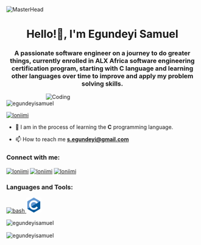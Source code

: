 ![MasterHead](https://dotnet.microsoft.com/static/images/illustrations/swimlane-devops-conductor.svg?v=P1El7hmXewLVXtjy5x1HKUlYKXUUZmtTJGqDKdJ91tk)
<h1 align="center">Hello!👋, I'm Egundeyi Samuel</h1>
<h3 align="center">A passionate software engineer on a journey to do greater things, currently enrolled in ALX Africa software engineering certification program, starting with C language and learning other languages over time to improve and apply my problem solving skills.</h3>
<img
align="right"alt="Coding"width="400"src="https://i.pinimg.com/originals/84/88/9a/84889ad9e996c2c74ffdf33e73378c66.gif">



<p align="left"> <img src="https://komarev.com/ghpvc/?username=egundeyisamuel&label=Profile%20views&color=0e75b6&style=flat" alt="egundeyisamuel" /> </p>

<p align="left"> <a href="https://twitter.com/loniimi" target="blank"><img src="https://img.shields.io/twitter/follow/loniimi?logo=twitter&style=for-the-badge" alt="loniimi" /></a> </p>

- 🌱 I am in the process of learning the **C** programming language.

- 📫 How to reach me **s.egundeyi@gmail.com**

<h3 align="left">Connect with me:</h3>
<p align="left">
<a href="https://twitter.com/loniimi" target="blank"><img align="center" src="https://raw.githubusercontent.com/rahuldkjain/github-profile-readme-generator/master/src/images/icons/Social/twitter.svg" alt="loniimi" height="30" width="40" /></a>
<a href="https://instagram.com/loniimi" target="blank"><img align="center" src="https://raw.githubusercontent.com/rahuldkjain/github-profile-readme-generator/master/src/images/icons/Social/instagram.svg" alt="loniimi" height="30" width="40" /></a>
<a href="https://discord.gg/loniimi" target="blank"><img align="center" src="https://raw.githubusercontent.com/rahuldkjain/github-profile-readme-generator/master/src/images/icons/Social/discord.svg" alt="loniimi" height="30" width="40" /></a>
</p>

<h3 align="left">Languages and Tools:</h3>
<p align="left"> <a href="https://www.gnu.org/software/bash/" target="_blank" rel="noreferrer"> <img src="https://www.vectorlogo.zone/logos/gnu_bash/gnu_bash-icon.svg" alt="bash" width="40" height="40"/> </a> <a href="https://www.cprogramming.com/" target="_blank" rel="noreferrer"> <img src="https://raw.githubusercontent.com/devicons/devicon/master/icons/c/c-original.svg" alt="c" width="40" height="40"/> </a> </p>

<p><img align="center" src="https://github-readme-stats.vercel.app/api/top-langs?username=egundeyisamuel&show_icons=true&locale=en&layout=compact" alt="egundeyisamuel" /></p>

<p><img align="center" src="https://github-readme-streak-stats.herokuapp.com/?user=egundeyisamuel&" alt="egundeyisamuel" /></p>
